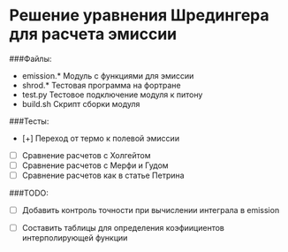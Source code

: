 Решение уравнения Шредингера для расчета эмиссии
================================================

###Файлы:
- emission.* Модуль с функциями для эмиссии
- shrod.* Тестовая программа на фортране
- test.py Тестовое подключение модуля к питону
- build.sh Скрипт сборки модуля

###Тесты:
- [+]  Переход от термо к полевой эмиссии
- [ ] Сравнение расчетов с Холгейтом
- [ ] Сравнение расчетов с Мерфи и Гудом
- [ ] Сравнение расчетов как в статье Петрина

###TODO:

- [ ] Добавить контроль точности при вычислении интеграла в emission
- [ ] Составить таблицы для определения коэфиициентов интерполирующей функции

